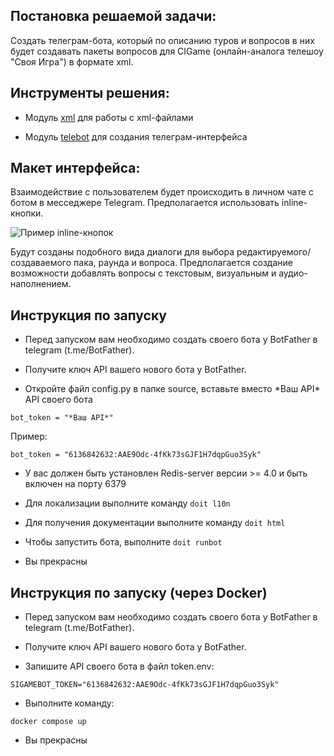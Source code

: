 ## Постановка решаемой задачи:

Создать телеграм-бота, который по описанию туров и вопросов в них будет создавать пакеты вопросов для CIGame (онлайн-аналога телешоу "Своя Игра") в формате xml.

## Инструменты решения:

- Модуль [xml](https://docs.python.org/3/library/xml.html "XML Processing Modules &#8212; Python 3.11.2 documentation") для работы с xml-файлами

- Модуль [telebot](https://github.com/eternnoir/pyTelegramBotAPI "GitHub - eternnoir/pyTelegramBotAPI: Python Telegram bot api.") для создания телеграм-интерфейса

## Макет интерфейса:

Взаимодействие с пользователем будет происходить в личном чате с ботом в месседжере Telegram. Предполагается использовать inline-кнопки.

![Пример inline-кнопок](presentation_files/button_example.jpg "Пример inline-кнопок")

Будут созданы подобного вида диалоги для выбора редактируемого/создаваемого пака, раунда и вопроса. Предполагается создание возможности добавлять вопросы с текстовым, визуальным и аудио-наполнением.

## Инструкция по запуску

- Перед запуском вам необходимо создать своего бота у BotFather в telegram (t.me/BotFather).

- Получите ключ API вашего нового бота у BotFather.

- Откройте файл config.py в папке source, вставьте вместо \*Ваш API\* API своего бота

```
bot_token = "*Ваш API*"
```

Пример:

    bot_token = "6136842632:AAE9Odc-4fKk73sGJF1H7dqpGuo3Syk"

- У вас должен быть установлен Redis-server версии >= 4.0 и быть включен на порту 6379

- Для локализации выполните команду `doit l10n`

- Для получения документации выполните команду `doit html`

- Чтобы запустить бота, выполните `doit runbot`

- Вы прекрасны

## Инструкция по запуску (через Docker)

- Перед запуском вам необходимо создать своего бота у BotFather в telegram (t.me/BotFather).

- Получите ключ API вашего нового бота у BotFather.

- Запишите API своего бота в файл token.env:

```
SIGAMEBOT_TOKEN="6136842632:AAE9Odc-4fKk73sGJF1H7dqpGuo3Syk"
```

- Выполните команду:

```
docker compose up
```

- Вы прекрасны